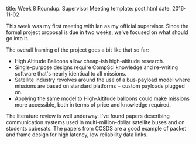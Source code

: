 title: Week 8 Roundup: Supervisor Meeting
template: post.html
date: 2016-11-02

This week was my first meeting with Ian as my official supervisor. Since the
formal project proposal is due in two weeks, we've focused on what should go
into it.

The overall framing of the project goes a bit like that so far:

 * High Altitude Balloons allow cheap-ish high-altitude research.
 * Single-purpose designs require CompSci knowledge and re-writing software
   that's nearly identical to all missions.
 * Satellite industry revolves around the use of a bus-payload model where
   missions are based on standard platforms + custom payloads plugged on.
 * Applying the same model to High-Altitude balloons could make missions more
   accessible, both in terms of price and knowledge required.

The literature review is well underway. I've found papers describing
communication systems used in multi-million-dollar satellite buses and on
students cubesats. The papers from CCSDS are a good example of packet and frame
design for high latency, low reliability data links.
